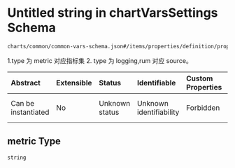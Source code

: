 # Untitled string in chartVarsSettings Schema

```txt
charts/common/common-vars-schema.json#/items/properties/definition/properties/metric
```

1.type 为 metric 对应指标集 2. type 为 logging,rum 对应 source。

| Abstract            | Extensible | Status         | Identifiable            | Custom Properties | Additional Properties | Access Restrictions | Defined In                                                                                       |
| :------------------ | :--------- | :------------- | :---------------------- | :---------------- | :-------------------- | :------------------ | :----------------------------------------------------------------------------------------------- |
| Can be instantiated | No         | Unknown status | Unknown identifiability | Forbidden         | Allowed               | none                | [common-vars-schema.json\*](../out/charts/common/common-vars-schema.json "open original schema") |

## metric Type

`string`
